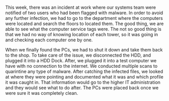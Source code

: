 This week, there was an incident at work where our systems team were notified of two users who had been flagged with malware. In order to avoid any further infection, we 
had to go to the department where the computers were located and search the floors to located them. The good thing, we are able to see what the computer service tags were.
The not so good thing is that we had no way of knowing location of each tower, so it was going in and checking each computer one by one.

When we finally found the PCs, we had to shut it down and take them back to the shop. To take care of the issue, we disconnected the HDD, and plugged it into a HDD Dock.
After, we plugged it into a test computer we have with no connection to the internet. We conducted multiple scans to quarintine any type of malware. After catching the 
infected files, we looked at where they were pointing and documented what it was and which profile it was caught in. That information would go to the higher IT administration
and they would see what to do after. The PCs were placed back once we were sure it was completely clean.